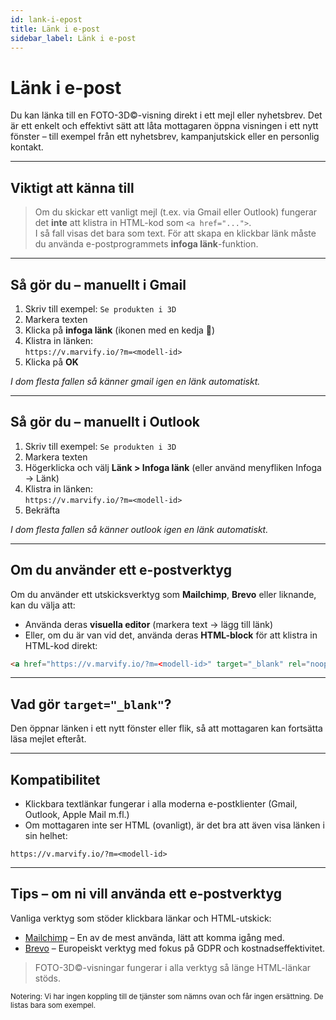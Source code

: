 ```yaml
---
id: lank-i-epost
title: Länk i e-post
sidebar_label: Länk i e-post
---
```

# Länk i e-post

Du kan länka till en FOTO-3D©-visning direkt i ett mejl eller nyhetsbrev. Det är ett enkelt och effektivt sätt att låta mottagaren öppna visningen i ett nytt fönster – till exempel från ett nyhetsbrev, kampanjutskick eller en personlig kontakt.

---

## Viktigt att känna till

> Om du skickar ett vanligt mejl (t.ex. via Gmail eller Outlook) fungerar det **inte** att klistra in HTML-kod som `<a href="...">`.  
> I så fall visas det bara som text. För att skapa en klickbar länk måste du använda e-postprogrammets **infoga länk**-funktion.

---

## Så gör du – manuellt i Gmail

1. Skriv till exempel: `Se produkten i 3D`
2. Markera texten
3. Klicka på **infoga länk** (ikonen med en kedja 🔗)
4. Klistra in länken:  
   `https://v.marvify.io/?m=<modell-id>`
5. Klicka på **OK**

*I dom flesta fallen så känner gmail igen en länk automatiskt.*

---

## Så gör du – manuellt i Outlook

1. Skriv till exempel: `Se produkten i 3D`
2. Markera texten
3. Högerklicka och välj **Länk > Infoga länk** (eller använd menyfliken Infoga → Länk)
4. Klistra in länken:  
   `https://v.marvify.io/?m=<modell-id>`
5. Bekräfta

*I dom flesta fallen så känner outlook igen en länk automatiskt.*

---

## Om du använder ett e-postverktyg

Om du använder ett utskicksverktyg som **Mailchimp**, **Brevo** eller liknande, kan du välja att:

- Använda deras **visuella editor** (markera text → lägg till länk)
- Eller, om du är van vid det, använda deras **HTML-block** för att klistra in HTML-kod direkt:

```html
<a href="https://v.marvify.io/?m=<modell-id>" target="_blank" rel="noopener noreferrer">Se produkten i 3D</a>
```

---

## Vad gör `target="_blank"`?

Den öppnar länken i ett nytt fönster eller flik, så att mottagaren kan fortsätta läsa mejlet efteråt.

---

## Kompatibilitet

- Klickbara textlänkar fungerar i alla moderna e-postklienter (Gmail, Outlook, Apple Mail m.fl.)
- Om mottagaren inte ser HTML (ovanligt), är det bra att även visa länken i sin helhet:

```
https://v.marvify.io/?m=<modell-id>
```

---

## Tips – om ni vill använda ett e-postverktyg

Vanliga verktyg som stöder klickbara länkar och HTML-utskick:

- [Mailchimp](https://mailchimp.com/?currency=SEK) – En av de mest använda, lätt att komma igång med.
- [Brevo](https://www.brevo.com/) – Europeiskt verktyg med fokus på GDPR och kostnadseffektivitet.

> FOTO-3D©-visningar fungerar i alla verktyg så länge HTML-länkar stöds.

<sub>Notering: Vi har ingen koppling till de tjänster som nämns ovan och får ingen ersättning. De listas bara som exempel.</sub>
